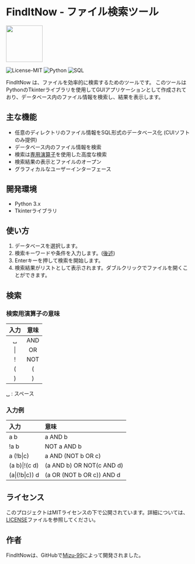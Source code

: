 #  FindItNow - ファイル検索ツール 

<img src=icon.ico width=100>

![License-MIT](https://img.shields.io/badge/license-MIT-blue.svg?style=flat)
![Python](https://custom-icon-badges.herokuapp.com/badge/Python-3572A5.svg?logo=Python&logoColor=white)
![SQL](https://custom-icon-badges.herokuapp.com/badge/SQL-e38c00.svg?logo=SQL&logoColor=white)

FindItNow は、ファイルを効率的に検索するためのツールです。
このツールはPythonのTkinterライブラリを使用してGUIアプリケーションとして作成されており、データベース内のファイル情報を検索し、結果を表示します。

## 主な機能
- 任意のディレクトリのファイル情報をSQL形式のデータベース化 (CUIソフトのみ提供)
- データベース内のファイル情報を検索
- 検索は[専用演算子](#検索)を使用した高度な検索
- 検索結果の表示とファイルのオープン
- グラフィカルなユーザーインターフェース

## 開発環境
- Python 3.x
- Tkinterライブラリ

## 使い方
1. データベースを選択します。
2. 検索キーワードや条件を入力します。([後述](#検索))
3. Enterキーを押して検索を開始します。
4. 検索結果がリストとして表示されます。ダブルクリックでファイルを開くことができます。

## 検索
### 検索用演算子の意味

| 入力 | 意味 |
| :--: | :--: |
| ␣    | AND  |
| \|   | OR   |
| !    | NOT  |
| (    | (    |
| )    | )    |

␣ : スペース

### 入力例

| 入力           | 意味                      |
| :-             | :-                        |
| a b            | a AND b                   |
| !a b           | NOT a AND b               |
| a (!b\|c)      | a AND (NOT b OR c)        |
| (a b)\|!(c d)  | (a AND b) OR NOT(c AND d) |
| (a\|(!b\|c)) d | (a OR (NOT b OR c)) AND d |

## ライセンス
このプロジェクトはMITライセンスの下で公開されています。詳細については、[LICENSE][LICENSE]ファイルを参照してください。

[LICENSE]: https://github.com/mizu-99/FindItNow/blob/master/LICENSE


## 作者
FindItNowは、GitHubで[Mizu-99][Mizu-99]によって開発されました。

[Mizu-99]: https://github.com/mizu-99
